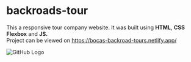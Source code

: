# backroads-tour
This a responsive tour company website. It was built using **HTML**, **CSS Flexbox** and **JS.**    
Project can be viewed on https://bocas-backroad-tours.netlify.app/

![GitHub Logo](/images/complete-project.png)

